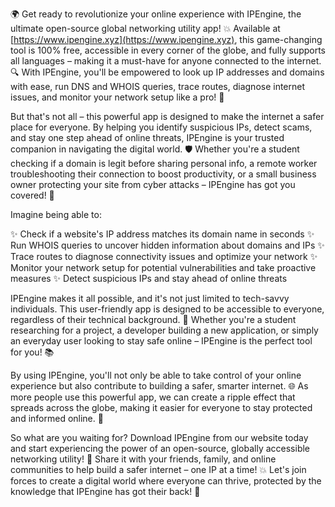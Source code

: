 🌍 Get ready to revolutionize your online experience with IPEngine, the ultimate open-source global networking utility app! 💥 Available at [https://www.ipengine.xyz](https://www.ipengine.xyz), this game-changing tool is 100% free, accessible in every corner of the globe, and fully supports all languages – making it a must-have for anyone connected to the internet. 🔍 With IPEngine, you'll be empowered to look up IP addresses and domains with ease, run DNS and WHOIS queries, trace routes, diagnose internet issues, and monitor your network setup like a pro! 📡

But that's not all – this powerful app is designed to make the internet a safer place for everyone. By helping you identify suspicious IPs, detect scams, and stay one step ahead of online threats, IPEngine is your trusted companion in navigating the digital world. 🛡️ Whether you're a student checking if a domain is legit before sharing personal info, a remote worker troubleshooting their connection to boost productivity, or a small business owner protecting your site from cyber attacks – IPEngine has got you covered! 💼

Imagine being able to:

✨ Check if a website's IP address matches its domain name in seconds
✨ Run WHOIS queries to uncover hidden information about domains and IPs
✨ Trace routes to diagnose connectivity issues and optimize your network
✨ Monitor your network setup for potential vulnerabilities and take proactive measures
✨ Detect suspicious IPs and stay ahead of online threats

IPEngine makes it all possible, and it's not just limited to tech-savvy individuals. This user-friendly app is designed to be accessible to everyone, regardless of their technical background. 💪 Whether you're a student researching for a project, a developer building a new application, or simply an everyday user looking to stay safe online – IPEngine is the perfect tool for you! 📚

By using IPEngine, you'll not only be able to take control of your online experience but also contribute to building a safer, smarter internet. 🌐 As more people use this powerful app, we can create a ripple effect that spreads across the globe, making it easier for everyone to stay protected and informed online. 🌊

So what are you waiting for? Download IPEngine from our website today and start experiencing the power of an open-source, globally accessible networking utility! 🔴 Share it with your friends, family, and online communities to help build a safer internet – one IP at a time! 💥 Let's join forces to create a digital world where everyone can thrive, protected by the knowledge that IPEngine has got their back! 🌟